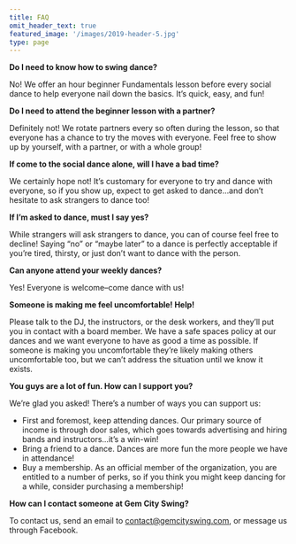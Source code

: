```yaml
---
title: FAQ
omit_header_text: true
featured_image: '/images/2019-header-5.jpg'
type: page
---
```


**Do I need to know how to swing dance?**

No!  We offer an hour beginner Fundamentals lesson before every social dance to help everyone nail down the basics.  It’s quick, easy, and fun!

**Do I need to attend the beginner lesson with a partner?**

Definitely not!  We rotate partners every so often during the lesson, so that everyone has a chance to try the moves with everyone.  Feel free to show up by yourself, with a partner, or with a whole group!

**If come to the social dance alone, will I have a bad time?**

We certainly hope not!  It’s customary for everyone to try and dance with everyone, so if you show up, expect to get asked to dance…and don’t hesitate to ask strangers to dance too!

**If I’m asked to dance, must I say yes?**

While strangers will ask strangers to dance, you can of course feel free to decline!  Saying “no” or “maybe later” to a dance is perfectly acceptable if you’re tired, thirsty, or just don’t want to dance with the person.

**Can anyone attend your weekly dances?**

Yes! Everyone is welcome–come dance with us!

**Someone is making me feel uncomfortable!  Help!**

Please talk to the DJ, the instructors, or the desk workers, and they’ll put you in contact with a board member.  We have a safe spaces policy at our dances and we want everyone to have as good a time as possible.  If someone is making you uncomfortable they’re likely making others uncomfortable too, but we can’t address the situation until we know it exists.

**You guys are a lot of fun.  How can I support you?**

We’re glad you asked!  There’s a number of ways you can support us:

* First and foremost, keep attending dances.  Our primary source of income is through door sales, which goes towards advertising and hiring bands and instructors…it’s a win-win!
* Bring a friend to a dance.  Dances are more fun the more people we have in attendance!
* Buy a membership.  As an official member of the organization, you are entitled to a number of perks, so if you think you might keep dancing for a while, consider purchasing a membership!

**How can I contact someone at Gem City Swing?**

To contact us, send an email to contact@gemcityswing.com, or message us through Facebook.
